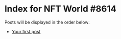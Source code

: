 # Index for NFT World #8614
Posts will be displayed in the order below:

- [Your first post](./001-first.md)

